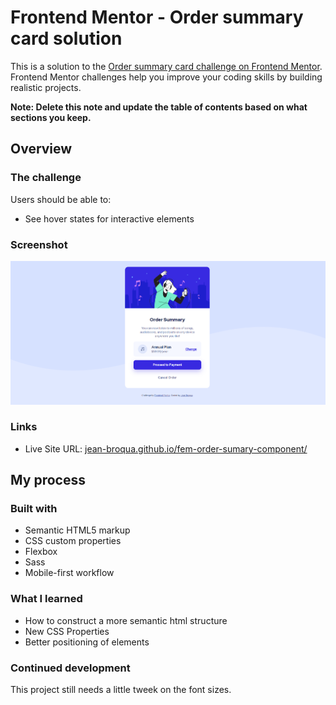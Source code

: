 # Frontend Mentor - Order summary card solution

This is a solution to the [Order summary card challenge on Frontend Mentor](https://www.frontendmentor.io/challenges/order-summary-component-QlPmajDUj). Frontend Mentor challenges help you improve your coding skills by building realistic projects. 

**Note: Delete this note and update the table of contents based on what sections you keep.**

## Overview

### The challenge

Users should be able to:

- See hover states for interactive elements

### Screenshot

![](./screenshot.png)


### Links

- Live Site URL: [jean-broqua.github.io/fem-order-sumary-component/](https://jean-broqua.github.io/fem-order-sumary-component/)

## My process

### Built with

- Semantic HTML5 markup
- CSS custom properties
- Flexbox
- Sass
- Mobile-first workflow

### What I learned

- How to construct a more semantic html structure
- New CSS Properties
- Better positioning of elements

### Continued development

This project still needs a little tweek on the font sizes.
